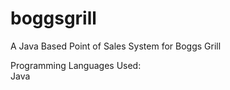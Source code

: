 # boggsgrill
A Java Based Point of Sales System for Boggs Grill

Programming Languages Used:<br>
Java
